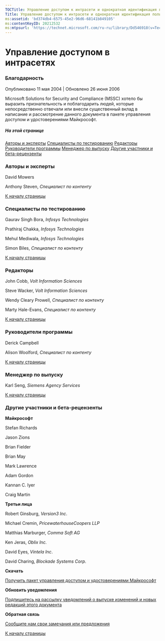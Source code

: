 ```yaml
---
TOCTitle: Управление доступом к интрасети и однократная идентификация пользователя
Title: Управление доступом к интрасети и однократная идентификация пользователя
ms:assetid: 'bd374db4-6575-45e2-96d6-68141b849105'
ms:contentKeyID: 20212532
ms:mtpsurl: 'https://technet.microsoft.com/ru-ru/library/Dd546918(v=TechNet.10)'
---
```


Управление доступом в интрасетях
================================

### Благодарность

Опубликовано 11 мая 2004 | Обновлено 26 июня 2006

Microsoft Solutions for Security and Compliance (MSSC) хотело бы выразить признательность и поблагодарить людей, которые непосредственно отвечали или внесли существенный вклад в написание и рассмотрение данного документа в пакете управления доступом и удостоверениями Майкрософт.

##### На этой странице

[](#efaa)[Авторы и эксперты](#efaa)
[](#eeaa)[Специалисты по тестированию](#eeaa)
[](#edaa)[Редакторы](#edaa)
[](#ecaa)[Руководители программы](#ecaa)
[](#ebaa)[Менеджер по выпуску](#ebaa)
[](#eaaa)[Другие участники и бета-рецензенты](#eaaa)

### Авторы и эксперты

David Mowers

Anthony Steven, *Специалист по контенту*

[](#mainsection)[К началу страницы](#mainsection)

### Специалисты по тестированию

Gaurav Singh Bora, *Infosys Technologies*

Prathiraj Chakka, *Infosys Technologies*

Mehul Mediwala, *Infosys Technologies*

Simon Biles, *Специалист по контенту*

[](#mainsection)[К началу страницы](#mainsection)

### Редакторы

John Cobb, *Volt Information Sciences*

Steve Wacker, *Volt Information Sciences*

Wendy Cleary Prowell, *Специалист по контенту*

Marty Hale-Evans, *Специалист по контенту*

[](#mainsection)[К началу страницы](#mainsection)

### Руководители программы

Derick Campbell

Alison Woolford, *Специалист по контенту*

[](#mainsection)[К началу страницы](#mainsection)

### Менеджер по выпуску

Karl Seng, *Siemens Agency Services*

[](#mainsection)[К началу страницы](#mainsection)

### Другие участники и бета-рецензенты

**Майкрософт**

Stefan Richards

Jason Zions

Brian Fielder

Brian May

Mark Lawrence

Adam Gordon

Kannan C. Iyer

Craig Martin

**Третьи лица**

Robert Ginsburg, *Version3 Inc*.

Michael Cremin, *PricewaterhouseCoopers LLP*

Matthias Marburger, *Comma Soft AG*

Ken Jeras, *Oblix Inc.*

David Eyes, *Vintela Inc*.

David Charing, *Blockade Systems Corp*.

**Скачать**

[Получить пакет управления доступом и удостоверениями Майкрософт](http://go.microsoft.com/fwlink/?linkid=14842)

**Обновить уведомления**

[Подпишитесь на рассылку уведомлений о выпуске изменений и новых редакций этого документа](http://go.microsoft.com/fwlink/?linkid=54982)

**Обратная связь**

[Сообщите нам свои замечания или предложения](mailto:secwish@microsoft.com?subject=microsoft%20identity%20and%20access%20management%20series)

[](#mainsection)[К началу страницы](#mainsection)
